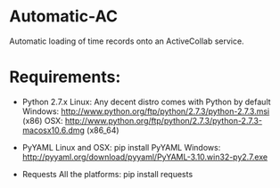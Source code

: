 Automatic-AC
============

Automatic loading of time records onto an ActiveCollab service.

Requirements:
=============

- Python 2.7.x
    Linux: Any decent distro comes with Python by default
    Windows: http://www.python.org/ftp/python/2.7.3/python-2.7.3.msi (x86)
    OSX: http://www.python.org/ftp/python/2.7.3/python-2.7.3-macosx10.6.dmg (x86_64)

- PyYAML
    Linux and OSX: pip install PyYAML
    Windows: http://pyyaml.org/download/pyyaml/PyYAML-3.10.win32-py2.7.exe

- Requests
    All the platforms: pip install requests
